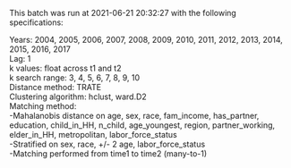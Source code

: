 This batch was run at 2021-06-21 20:32:27 with the following specifications:  

Years: 2004, 2005, 2006, 2007, 2008, 2009, 2010, 2011, 2012, 2013, 2014, 2015, 2016, 2017  
Lag: 1  
k values: float across t1 and t2  
k search range: 3, 4, 5, 6, 7, 8, 9, 10  
Distance method: TRATE  
Clustering algorithm: hclust, ward.D2  
Matching method:  
	-Mahalanobis distance on age, sex, race, fam_income, has_partner, education, child_in_HH, n_child, age_youngest, region, partner_working, elder_in_HH, metropolitan, labor_force_status  
	-Stratified on sex, race, +/- 2 age, labor_force_status  
	-Matching performed from time1 to time2 (many-to-1)  
